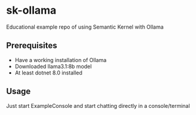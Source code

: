 # sk-ollama

Educational example repo of using Semantic Kernel with Ollama

## Prerequisites

- Have a working installation of Ollama
- Downloaded llama3.1:8b model
- At least dotnet 8.0 installed

## Usage

Just start ExampleConsole and start chatting directly in a console/terminal
